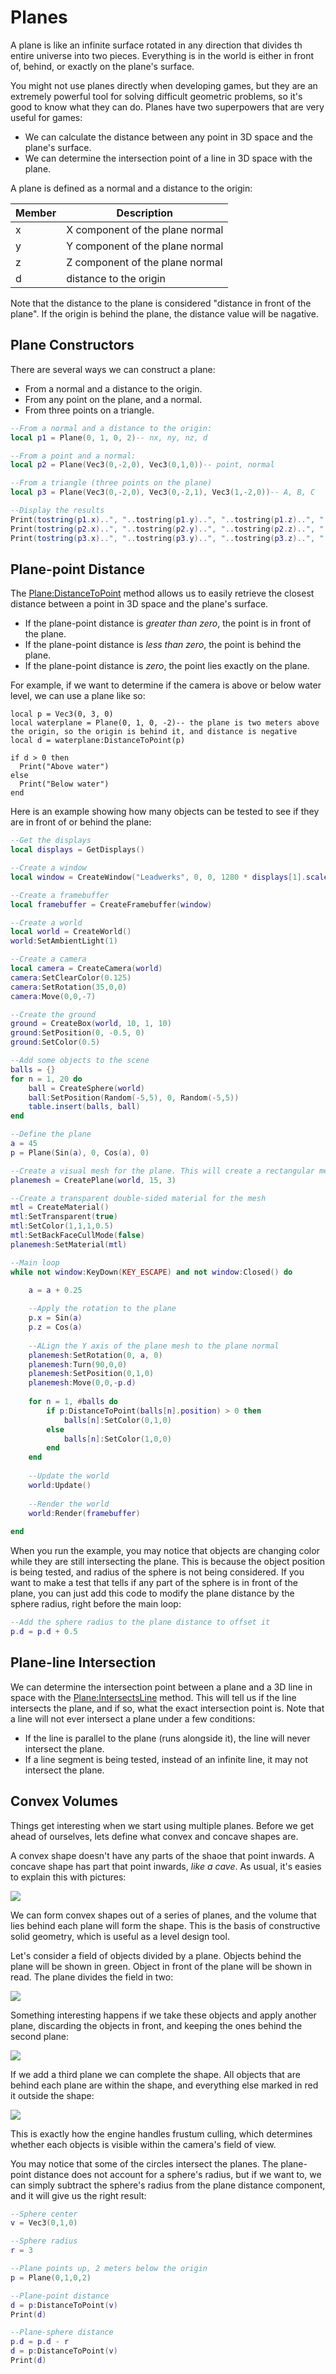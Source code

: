 # Planes

A plane is like an infinite surface rotated in any direction that divides th entire universe into two pieces. Everything is in the world is either in front of, behind, or exactly on the plane's surface.

You might not use planes directly when developing games, but they are an extremely powerful tool for solving difficult geometric problems, so it's good to know what they can do. Planes have two superpowers that are very useful for games:

- We can calculate the distance between any point in 3D space and the plane's surface.
- We can determine the intersection point of a line in 3D space with the plane.

A plane is defined as a normal and a distance to the origin:

| Member | Description |
|---|---|
| x | X component of the plane normal |
| y | Y component of the plane normal |
| z | Z component of the plane normal |
| d | distance to the origin |

Note that the distance to the plane is considered "distance in front of the plane". If the origin is behind the plane, the distance value will be nagative.

## Plane Constructors

There are several ways we can construct a plane:
- From a normal and a distance to the origin.
- From any point on the plane, and a normal.
- From three points on a triangle.

```lua
--From a normal and a distance to the origin:
local p1 = Plane(0, 1, 0, 2)-- nx, ny, nz, d

--From a point and a normal:
local p2 = Plane(Vec3(0,-2,0), Vec3(0,1,0))-- point, normal

--From a triangle (three points on the plane)
local p3 = Plane(Vec3(0,-2,0), Vec3(0,-2,1), Vec3(1,-2,0))-- A, B, C

--Display the results
Print(tostring(p1.x)..", "..tostring(p1.y)..", "..tostring(p1.z)..", "..tostring(p1.d))
Print(tostring(p2.x)..", "..tostring(p2.y)..", "..tostring(p2.z)..", "..tostring(p2.d))
Print(tostring(p3.x)..", "..tostring(p3.y)..", "..tostring(p3.z)..", "..tostring(p3.d))
```

## Plane-point Distance

The [Plane:DistanceToPoint](Plane_DistanceToPoint.md) method allows us to easily retrieve the closest distance between a point in 3D space and the plane's surface.
- If the plane-point distance is _greater than zero_, the point is in front of the plane.
- If the plane-point distance is _less than zero_, the point is behind the plane.
- If the plane-point distance is _zero_, the point lies exactly on the plane.

For example, if we want to determine if the camera is above or below water level, we can use a plane like so:

```
local p = Vec3(0, 3, 0)
local waterplane = Plane(0, 1, 0, -2)-- the plane is two meters above the origin, so the origin is behind it, and distance is negative
local d = waterplane:DistanceToPoint(p)

if d > 0 then
  Print("Above water")
else
  Print("Below water")
end
```

Here is an example showing how many objects can be tested to see if they are in front of or behind the plane:

```lua
--Get the displays
local displays = GetDisplays()

--Create a window
local window = CreateWindow("Leadwerks", 0, 0, 1280 * displays[1].scale, 720 * displays[1].scale, displays[1], WINDOW_TITLEBAR | WINDOW_CENTER)

--Create a framebuffer
local framebuffer = CreateFramebuffer(window)

--Create a world
local world = CreateWorld()
world:SetAmbientLight(1)

--Create a camera
local camera = CreateCamera(world)
camera:SetClearColor(0.125)
camera:SetRotation(35,0,0)
camera:Move(0,0,-7)

--Create the ground
ground = CreateBox(world, 10, 1, 10)
ground:SetPosition(0, -0.5, 0)
ground:SetColor(0.5)

--Add some objects to the scene
balls = {}
for n = 1, 20 do
	ball = CreateSphere(world)
	ball:SetPosition(Random(-5,5), 0, Random(-5,5))
	table.insert(balls, ball)	
end

--Define the plane
a = 45
p = Plane(Sin(a), 0, Cos(a), 0)

--Create a visual mesh for the plane. This will create a rectangular mesh that is flat on the XZ axis
planemesh = CreatePlane(world, 15, 3)

--Create a transparent double-sided material for the mesh
mtl = CreateMaterial()
mtl:SetTransparent(true)
mtl:SetColor(1,1,1,0.5)
mtl:SetBackFaceCullMode(false)
planemesh:SetMaterial(mtl)

--Main loop
while not window:KeyDown(KEY_ESCAPE) and not window:Closed() do

	a = a + 0.25
	
	--Apply the rotation to the plane
	p.x = Sin(a)
	p.z = Cos(a)
    
	--ALign the Y axis of the plane mesh to the plane normal
	planemesh:SetRotation(0, a, 0)
	planemesh:Turn(90,0,0)
	planemesh:SetPosition(0,1,0)
	planemesh:Move(0,0,-p.d)
	
	for n = 1, #balls do		
		if p:DistanceToPoint(balls[n].position) > 0 then
			balls[n]:SetColor(0,1,0)
		else
			balls[n]:SetColor(1,0,0)			
		end		
	end
	
    --Update the world
    world:Update()
	
    --Render the world
    world:Render(framebuffer)
	
end
```
When you run the example, you may notice that objects are changing color while they are still intersecting the plane. This is because the object position is being tested, and radius of the sphere is not being considered. If you want to make a test that tells if any part of the sphere is in front of the plane, you can just add this code to modify the plane distance by the sphere radius, right before the main loop:

```lua
--Add the sphere radius to the plane distance to offset it
p.d = p.d + 0.5
```

## Plane-line Intersection

We can determine the intersection point between a plane and a 3D line in space with the [Plane:IntersectsLine](Plane_IntersectsLine.md) method. This will tell us if the line intersects the plane, and if so, what the exact intersection point is. Note that a line will not ever intersect a plane under a few conditions:
- If the line is parallel to the plane (runs alongside it), the line will never intersect the plane.
- If a line segment is being tested, instead of an infinite line, it may not intersect the plane.



## Convex Volumes

Things get interesting when we start using multiple planes. Before we get ahead of ourselves, lets define what convex and concave shapes are.

A convex shape doesn't have any parts of the shaoe that point inwards. A concave shape has part that point inwards, _like a cave_. As usual, it's easies to explain this with pictures:

![](https://github.com/UltraEngine/Documentation/blob/master/Images/convexconcave.png?raw=true)

We can form convex shapes out of a series of planes, and the volume that lies behind each plane will form the shape. This is the basis of constructive solid geometry, which is useful as a level design tool.

Let's consider a field of objects divided by a plane. Objects behind the plane will be shown in green. Object in front of the plane will be shown in read. The plane divides the field in two:

![](https://github.com/UltraEngine/Documentation/blob/master/Images/planedistance1.png?raw=true)

Something interesting happens if we take these objects and apply another plane, discarding the objects in front, and keeping the ones behind the second plane:

![](https://github.com/UltraEngine/Documentation/blob/master/Images/planedistance2.png?raw=true)

If we add a third plane we can complete the shape. All objects that are behind each plane are within the shape, and everything else marked in red it outside the shape:

![](https://github.com/UltraEngine/Documentation/blob/master/Images/planedistance3.png?raw=true)

This is exactly how the engine handles frustum culling, which determines whether each objects is visible within the camera's field of view.

You may notice that some of the circles intersect the planes. The plane-point distance does not account for a sphere's radius, but if we want to, we can simply subtract the sphere's radius from the plane distance component, and it will give us the right result:

```lua
--Sphere center
v = Vec3(0,1,0)

--Sphere radius
r = 3

--Plane points up, 2 meters below the origin
p = Plane(0,1,0,2)

--Plane-point distance
d = p:DistanceToPoint(v)
Print(d)

--Plane-sphere distance
p.d = p.d - r
d = p:DistanceToPoint(v)
Print(d)
```

